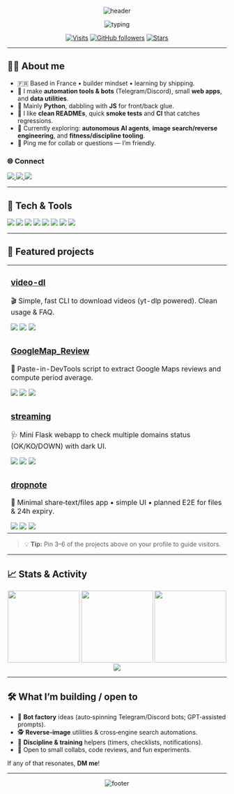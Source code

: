 <!-- Profile README for iamqtn -->
<!-- Tip: Many visual widgets below are external SVGs/GIFs that render on GitHub. Replace social links with yours if needed. -->

<!-- ===== HEADER BANNER ===== -->
<p align="center">
  <img src="https://capsule-render.vercel.app/api?type=waving&height=180&color=0:6EE7F9,100:8B5CF6&text=Hi%20there%20,%20I'm%20Quentin%20(aka%20iamqtn)!%20👋&fontAlign=50&fontSize=32&fontColor=ffffff&desc=Builder%20of%20bots%20🧪%20|%20Python%20&%20Automation%20🖥️%20|%20Always%20learning%20✌️&descAlign=50&descSize=16" alt="header">
</p>


<p align="center">
  <img src="https://readme-typing-svg.herokuapp.com?duration=3000&pause=800&center=true&vCenter=true&width=850&size=22&lines=Python%20%F0%9F%90%8D%20%E2%80%A2%20Bots%20Telegram%20%F0%9F%94%97%20%E2%80%A2%20Automation%20%F0%9F%9A%80%20%E2%80%A2%20Raspberry%20Pi%20%F0%9F%90%AB;AI%20agents%2C%20scraping%2C%20data%20pipelines%20%E2%9A%99%EF%B8%8F;Shipping%20pragmatic%20tools%20with%20clean%20docs%20%F0%9F%93%96" alt="typing">
</p>

<div align="center">
  
[![Visits](https://img.shields.io/badge/dynamic/json?url=https%3A%2F%2Fapi.countapi.xyz%2Fhit%2Fiamqtn.profile%2Fvisits&query=value&label=visits&color=8B5CF6&logo=github)](https://github.com/iamqtn)
[![GitHub followers](https://img.shields.io/github/followers/iamqtn?label=Followers&style=flat&color=06B6D4)](https://github.com/iamqtn?tab=followers)
[![Stars](https://img.shields.io/github/stars/iamqtn?affiliations=OWNER%2CCOLLABORATOR&style=flat&color=10B981)](https://github.com/iamqtn?tab=repositories)

</div>

---

## 👨‍🚀 About me
- 🇫🇷 Based in France • builder mindset • learning by shipping.
- 🔧 I make **automation tools & bots** (Telegram/Discord), small **web apps**, and **data utilities**.
- 🐍 Mainly **Python**, dabbling with **JS** for front/back glue.
- 🧪 I like **clean READMEs**, quick **smoke tests** and **CI** that catches regressions.
- 🎯 Currently exploring: **autonomous AI agents**, **image search/reverse engineering**, and **fitness/discipline tooling**.
- 💬 Ping me for collab or questions — I’m friendly.

### 🌐 Connect
<a href="https://discordapp.com/users/487352567106633728" target="_blank">
  <img src="https://img.shields.io/badge/Discord-5865F2?logo=discord&logoColor=white">
</a>
<a href="https://t.me/i_amqtn" target="_blank">
  <img src="https://img.shields.io/badge/Telegram-26A5E4?logo=telegram&logoColor=white">
</a>
<a href="mailto:contact@sunvy.fr" target="_blank">
  <img src="https://img.shields.io/badge/Email-181717?logo=gmail&logoColor=white&labelColor=EA4335&color=EA4335">
</a>
<!-- Replace the links above with your real Discord user link (Right‑click your profile > Copy User ID), Telegram and email. -->

---

## 🧰 Tech & Tools
<p>
  <img src="https://img.shields.io/badge/Python-3776AB?logo=python&logoColor=white" />
  <img src="https://img.shields.io/badge/Flask-000000?logo=flask&logoColor=white" />
  <img src="https://img.shields.io/badge/Requests-20232A?logo=python&logoColor=white&label=Requests&color=4B5563" />
  <img src="https://img.shields.io/badge/JavaScript-F7DF1E?logo=javascript&logoColor=000" />
  <img src="https://img.shields.io/badge/Node.js-339933?logo=nodedotjs&logoColor=white" />
  <img src="https://img.shields.io/badge/Raspberry%20Pi-A22846?logo=raspberrypi&logoColor=white" />
  <img src="https://img.shields.io/badge/Git-181717?logo=git&logoColor=white&labelColor=F05032&color=F05032" />
  <img src="https://img.shields.io/badge/Linux-000?logo=linux&logoColor=FCC624&labelColor=111827&color=111827" />
</p>

---

## 🚀 Featured projects
<table>
  <tr>
    <td>
      <h3><a href="https://github.com/iamqtn/video-dl">video-dl</a></h3>
      <p>🎬 Simple, fast CLI to download videos (yt-dlp powered). Clean usage & FAQ.</p>
      <a href="https://github.com/iamqtn/video-dl/stargazers"><img src="https://img.shields.io/github/stars/iamqtn/video-dl?style=flat&color=10B981"></a>
      <a href="https://github.com/iamqtn/video-dl/issues"><img src="https://img.shields.io/github/issues/iamqtn/video-dl?color=F59E0B"></a>
      <a href="https://github.com/iamqtn/video-dl/blob/main/LICENSE"><img src="https://img.shields.io/github/license/iamqtn/video-dl?color=8B5CF6"></a>
    </td>
  </tr>
  <tr>
    <td>
      <h3><a href="https://github.com/iamqtn/GoogleMap_Review">GoogleMap_Review</a></h3>
      <p>📍 Paste-in-DevTools script to extract Google Maps reviews and compute period average.</p>
      <a href="https://github.com/iamqtn/GoogleMap_Review/stargazers"><img src="https://img.shields.io/github/stars/iamqtn/GoogleMap_Review?style=flat&color=10B981"></a>
      <a href="https://github.com/iamqtn/GoogleMap_Review/issues"><img src="https://img.shields.io/github/issues/iamqtn/GoogleMap_Review?color=F59E0B"></a>
      <a href="https://github.com/iamqtn/GoogleMap_Review/blob/main/LICENSE"><img src="https://img.shields.io/github/license/iamqtn/GoogleMap_Review?color=8B5CF6"></a>
    </td>
  </tr>
  <tr>
    <td>
      <h3><a href="https://github.com/iamqtn/streaming">streaming</a></h3>
      <p>🩺 Mini Flask webapp to check multiple domains status (OK/KO/DOWN) with dark UI.</p>
      <a href="https://github.com/iamqtn/streaming/stargazers"><img src="https://img.shields.io/github/stars/iamqtn/streaming?style=flat&color=10B981"></a>
      <a href="https://github.com/iamqtn/streaming/issues"><img src="https://img.shields.io/github/issues/iamqtn/streaming?color=F59E0B"></a>
      <a href="https://github.com/iamqtn/streaming/blob/main/LICENSE"><img src="https://img.shields.io/github/license/iamqtn/streaming?color=8B5CF6"></a>
    </td>
  </tr>
  <tr>
    <td>
      <h3><a href="https://github.com/iamqtn/dropnote">dropnote</a></h3>
      <p>📝 Minimal share‑text/files app • simple UI • planned E2E for files & 24h expiry.</p>
      <a href="https://github.com/iamqtn/dropnote/stargazers"><img src="https://img.shields.io/github/stars/iamqtn/dropnote?style=flat&color=10B981"></a>
      <a href="https://github.com/iamqtn/dropnote/issues"><img src="https://img.shields.io/github/issues/iamqtn/dropnote?color=F59E0B"></a>
      <a href="https://github.com/iamqtn/dropnote/blob/main/LICENSE"><img src="https://img.shields.io/github/license/iamqtn/dropnote?color=8B5CF6"></a>
    </td>
  </tr>
</table>

> 💡 **Tip:** Pin 3–6 of the projects above on your profile to guide visitors.

---

## 📈 Stats & Activity
<div align="center">

<!-- GitHub Stats -->
<img src="https://github-readme-stats.vercel.app/api?username=iamqtn&show_icons=true&theme=radical&hide_border=true" height="165" />

<!-- Streak -->
<img src="https://streak-stats.demolab.com?user=iamqtn&theme=radical&hide_border=true" height="165" />

<!-- Top Langs -->
<img src="https://github-readme-stats.vercel.app/api/top-langs/?username=iamqtn&layout=compact&theme=radical&hide_border=true" height="165" />

<!-- Activity Graph -->
<img src="https://github-readme-activity-graph.vercel.app/graph?username=iamqtn&theme=redical&hide_border=true" />

</div>

---

## 🛠️ What I’m building / open to
- 🤖 **Bot factory** ideas (auto‑spinning Telegram/Discord bots; GPT‑assisted prompts).
- 🕵️ **Reverse‑image** utilities & cross‑engine search automations.
- 🏃 **Discipline & training** helpers (timers, checklists, notifications).
- 💼 Open to small collabs, code reviews, and fun experiments.

If any of that resonates, **DM me**!

---

<p align="center">
  <img src="https://capsule-render.vercel.app/api?type=waving&height=120&section=footer&color=0:8B5CF6,100:6EE7F9" alt="footer">
</p>

